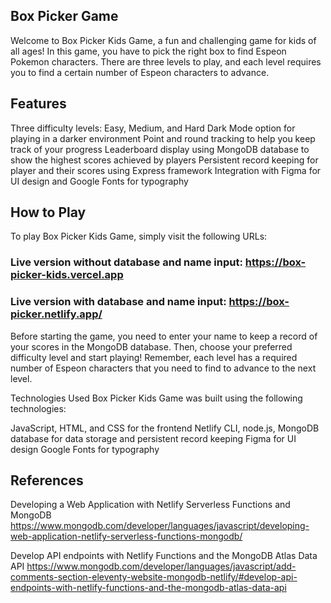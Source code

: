 ## Box Picker Game
Welcome to Box Picker Kids Game, a fun and challenging game for kids of all ages! In this game, you have to pick the right box to find Espeon Pokemon characters. There are three levels to play, and each level requires you to find a certain number of Espeon characters to advance.

## Features
Three difficulty levels: Easy, Medium, and Hard
Dark Mode option for playing in a darker environment
Point and round tracking to help you keep track of your progress
Leaderboard display using MongoDB database to show the highest scores achieved by players
Persistent record keeping for player and their scores using Express framework
Integration with Figma for UI design and Google Fonts for typography

## How to Play
To play Box Picker Kids Game, simply visit the following URLs:

### Live version without database and name input: https://box-picker-kids.vercel.app

### Live version with database and name input: https://box-picker.netlify.app/

Before starting the game, you need to enter your name to keep a record of your scores in the MongoDB database. Then, choose your preferred difficulty level and start playing! Remember, each level has a required number of Espeon characters that you need to find to advance to the next level.

Technologies Used
Box Picker Kids Game was built using the following technologies:

JavaScript, HTML, and CSS for the frontend
Netlify CLI, node.js, MongoDB database  for data storage and persistent record keeping
Figma for UI design
Google Fonts for typography


## References
Developing a Web Application with Netlify Serverless Functions and MongoDB
https://www.mongodb.com/developer/languages/javascript/developing-web-application-netlify-serverless-functions-mongodb/

Develop API endpoints with Netlify Functions and the MongoDB Atlas Data API
https://www.mongodb.com/developer/languages/javascript/add-comments-section-eleventy-website-mongodb-netlify/#develop-api-endpoints-with-netlify-functions-and-the-mongodb-atlas-data-api



